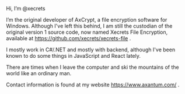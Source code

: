 Hi, I’m @xecrets

I’m the original developer of AxCrypt, a file encryption software for Windows. Although I've left this behind, I am still the custodian of the original version 1 source code,
now named Xecrets File Encryption, available at https://github.com/xecrets/xecrets-file .

I mostly work in C#/.NET and mostly with backend, although I've been known to do some things in JavaScript and React lately.

There are times when I leave the computer and ski the mountains of the world like an ordinary man.

Contact information is found at my website https://www.axantum.com/ .
<!---
xecrets/xecrets is a ✨ special ✨ repository because its `README.md` (this file) appears on your GitHub profile.
You can click the Preview link to take a look at your changes.
--->
